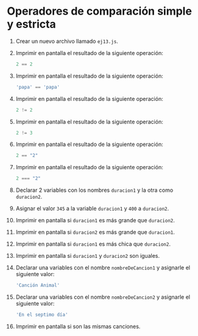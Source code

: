 # Operadores de comparación simple y estricta

1. Crear un nuevo archivo llamado `ej13.js`.

1. Imprimir en pantalla el resultado de la siguiente operación:

    ```javascript
    2 == 2
    ```

1. Imprimir en pantalla el resultado de la siguiente operación:

    ```javascript
    'papa' == 'papa'
    ```

1. Imprimir en pantalla el resultado de la siguiente operación:

    ```javascript
    2 != 2
    ```

1. Imprimir en pantalla el resultado de la siguiente operación:

    ```javascript
    2 != 3
    ```

1. Imprimir en pantalla el resultado de la siguiente operación:

    ```javascript
    2 == "2"
    ```

1. Imprimir en pantalla el resultado de la siguiente operación:

    ```javascript
    2 === "2"
    ```

1. Declarar 2 variables con los nombres `duracion1` y la otra como `duracion2`.

1. Asignar el valor `345` a la variable `duracion1` y `400` a `duracion2`.

1. Imprimir en pantalla si `duracion1` es más grande que `duracion2`.

1. Imprimir en pantalla si `duracion2` es más grande que `duracion1`.

1. Imprimir en pantalla si `duracion1` es más chica que `duracion2`.

1. Imprimir en pantalla si `duracion1` y `duracion2` son iguales.

1. Declarar una variables con el nombre `nombreDeCancion1` y asignarle el siguiente valor:

    ```bash
    'Canción Animal'
    ```

1. Declarar una variables con el nombre `nombreDeCancion2` y asignarle el siguiente valor:

    ```bash
    'En el septimo día'
    ```

1. Imprimir en pantalla si son las mismas canciones.
